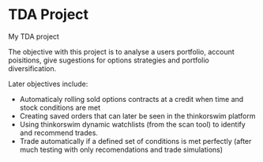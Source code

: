 # TDA Project
My TDA project

The objective with this project is to analyse a users portfolio, account poisitions, give sugestions for options strategies and portfolio diversification.

Later objectives include:
* Automaticaly rolling sold options contracts at a credit when time and stock conditions are met
* Creating saved orders that can later be seen in the thinkorswim platform
* Using thinkorswim dynamic watchlists (from the scan tool) to identify and recommend trades.
* Trade automatically if a defined set of conditions is met perfectly (after much testing with only recomendations and trade simulations)
